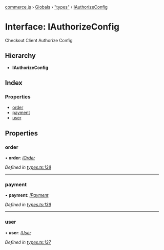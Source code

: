 [commerce.js](../README.md) › [Globals](../globals.md) › ["types"](../modules/_types_.md) › [IAuthorizeConfig](_types_.iauthorizeconfig.md)

# Interface: IAuthorizeConfig

Checkout Client Authorize Config

## Hierarchy

* **IAuthorizeConfig**

## Index

### Properties

* [order](_types_.iauthorizeconfig.md#order)
* [payment](_types_.iauthorizeconfig.md#payment)
* [user](_types_.iauthorizeconfig.md#user)

## Properties

###  order

• **order**: *[IOrder](_types_.iorder.md)*

*Defined in [types.ts:138](https://github.com/shopjs/commerce.js/blob/7322797/src/types.ts#L138)*

___

###  payment

• **payment**: *[IPayment](_types_.ipayment.md)*

*Defined in [types.ts:139](https://github.com/shopjs/commerce.js/blob/7322797/src/types.ts#L139)*

___

###  user

• **user**: *[IUser](_types_.iuser.md)*

*Defined in [types.ts:137](https://github.com/shopjs/commerce.js/blob/7322797/src/types.ts#L137)*
